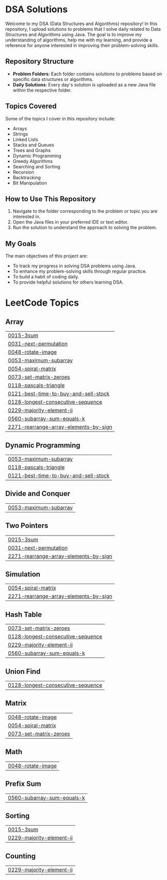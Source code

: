 # DSA Solutions

Welcome to my DSA (Data Structures and Algorithms) repository! In this repository, I upload solutions to problems that I solve daily related to Data Structures and Algorithms using Java. The goal is to improve my understanding of algorithms, help me with my learning, and provide a reference for anyone interested in improving their problem-solving skills.

## Repository Structure

- **Problem Folders**: Each folder contains solutions to problems based on specific data structures or algorithms.
- **Daily Solutions**: Every day's solution is uploaded as a new Java file within the respective folder.

## Topics Covered

Some of the topics I cover in this repository include:
- Arrays
- Strings
- Linked Lists
- Stacks and Queues
- Trees and Graphs
- Dynamic Programming
- Greedy Algorithms
- Searching and Sorting
- Recursion
- Backtracking
- Bit Manipulation

## How to Use This Repository

1. Navigate to the folder corresponding to the problem or topic you are interested in.
2. Open the Java files in your preferred IDE or text editor.
3. Run the solution to understand the approach to solving the problem.

## My Goals

The main objectives of this project are:
- To track my progress in solving DSA problems using Java.
- To enhance my problem-solving skills through regular practice.
- To build a habit of coding daily.
- To provide helpful solutions for others learning DSA.

<!---LeetCode Topics Start-->
# LeetCode Topics
## Array
|  |
| ------- |
| [0015-3sum](https://github.com/Shankar10032005/DSA/tree/master/0015-3sum) |
| [0031-next-permutation](https://github.com/Shankar10032005/DSA/tree/master/0031-next-permutation) |
| [0048-rotate-image](https://github.com/Shankar10032005/DSA/tree/master/0048-rotate-image) |
| [0053-maximum-subarray](https://github.com/Shankar10032005/DSA/tree/master/0053-maximum-subarray) |
| [0054-spiral-matrix](https://github.com/Shankar10032005/DSA/tree/master/0054-spiral-matrix) |
| [0073-set-matrix-zeroes](https://github.com/Shankar10032005/DSA/tree/master/0073-set-matrix-zeroes) |
| [0118-pascals-triangle](https://github.com/Shankar10032005/DSA/tree/master/0118-pascals-triangle) |
| [0121-best-time-to-buy-and-sell-stock](https://github.com/Shankar10032005/DSA/tree/master/0121-best-time-to-buy-and-sell-stock) |
| [0128-longest-consecutive-sequence](https://github.com/Shankar10032005/DSA/tree/master/0128-longest-consecutive-sequence) |
| [0229-majority-element-ii](https://github.com/Shankar10032005/DSA/tree/master/0229-majority-element-ii) |
| [0560-subarray-sum-equals-k](https://github.com/Shankar10032005/DSA/tree/master/0560-subarray-sum-equals-k) |
| [2271-rearrange-array-elements-by-sign](https://github.com/Shankar10032005/DSA/tree/master/2271-rearrange-array-elements-by-sign) |
## Dynamic Programming
|  |
| ------- |
| [0053-maximum-subarray](https://github.com/Shankar10032005/DSA/tree/master/0053-maximum-subarray) |
| [0118-pascals-triangle](https://github.com/Shankar10032005/DSA/tree/master/0118-pascals-triangle) |
| [0121-best-time-to-buy-and-sell-stock](https://github.com/Shankar10032005/DSA/tree/master/0121-best-time-to-buy-and-sell-stock) |
## Divide and Conquer
|  |
| ------- |
| [0053-maximum-subarray](https://github.com/Shankar10032005/DSA/tree/master/0053-maximum-subarray) |
## Two Pointers
|  |
| ------- |
| [0015-3sum](https://github.com/Shankar10032005/DSA/tree/master/0015-3sum) |
| [0031-next-permutation](https://github.com/Shankar10032005/DSA/tree/master/0031-next-permutation) |
| [2271-rearrange-array-elements-by-sign](https://github.com/Shankar10032005/DSA/tree/master/2271-rearrange-array-elements-by-sign) |
## Simulation
|  |
| ------- |
| [0054-spiral-matrix](https://github.com/Shankar10032005/DSA/tree/master/0054-spiral-matrix) |
| [2271-rearrange-array-elements-by-sign](https://github.com/Shankar10032005/DSA/tree/master/2271-rearrange-array-elements-by-sign) |
## Hash Table
|  |
| ------- |
| [0073-set-matrix-zeroes](https://github.com/Shankar10032005/DSA/tree/master/0073-set-matrix-zeroes) |
| [0128-longest-consecutive-sequence](https://github.com/Shankar10032005/DSA/tree/master/0128-longest-consecutive-sequence) |
| [0229-majority-element-ii](https://github.com/Shankar10032005/DSA/tree/master/0229-majority-element-ii) |
| [0560-subarray-sum-equals-k](https://github.com/Shankar10032005/DSA/tree/master/0560-subarray-sum-equals-k) |
## Union Find
|  |
| ------- |
| [0128-longest-consecutive-sequence](https://github.com/Shankar10032005/DSA/tree/master/0128-longest-consecutive-sequence) |
## Matrix
|  |
| ------- |
| [0048-rotate-image](https://github.com/Shankar10032005/DSA/tree/master/0048-rotate-image) |
| [0054-spiral-matrix](https://github.com/Shankar10032005/DSA/tree/master/0054-spiral-matrix) |
| [0073-set-matrix-zeroes](https://github.com/Shankar10032005/DSA/tree/master/0073-set-matrix-zeroes) |
## Math
|  |
| ------- |
| [0048-rotate-image](https://github.com/Shankar10032005/DSA/tree/master/0048-rotate-image) |
## Prefix Sum
|  |
| ------- |
| [0560-subarray-sum-equals-k](https://github.com/Shankar10032005/DSA/tree/master/0560-subarray-sum-equals-k) |
## Sorting
|  |
| ------- |
| [0015-3sum](https://github.com/Shankar10032005/DSA/tree/master/0015-3sum) |
| [0229-majority-element-ii](https://github.com/Shankar10032005/DSA/tree/master/0229-majority-element-ii) |
## Counting
|  |
| ------- |
| [0229-majority-element-ii](https://github.com/Shankar10032005/DSA/tree/master/0229-majority-element-ii) |
<!---LeetCode Topics End-->